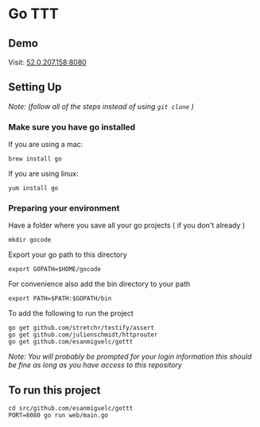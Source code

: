 # Go TTT

## Demo
Visit: [52.0.207.158:8080](http://52.0.207.158:8080)
    
## Setting Up
*Note: (follow all of the steps instead of using `git clone` )*
### Make sure you have go installed

If you are using a mac:

    brew install go 
    
If you are using linux:

    yum install go
    
### Preparing your environment

Have a folder where you save all your go projects ( if you don't already )

    mkdir gocode
    
Export your go path to this directory

    export GOPATH=$HOME/gocode

For convenience also add the bin directory to your path

    export PATH=$PATH:$GOPATH/bin
    
To add the following to run the project

    go get github.com/stretchr/testify/assert
    go get github.com/julienschmidt/httprouter
    go get github.com/esanmiguelc/gottt
    
*Note: You will probably be prompted for your login information this should be fine as long as you have access to this repository*
    
    
## To run this project

    cd src/github.com/esanmiguelc/gottt
    PORT=8080 go run web/main.go
    
